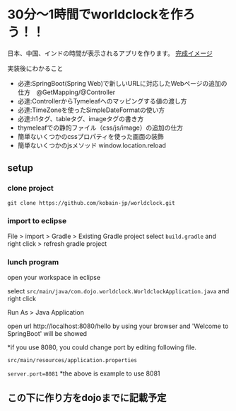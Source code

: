 # 30分〜1時間でworldclockを作ろう！！

日本、中国、インドの時間が表示されるアプリを作ります。
[完成イメージ](https://github.com/kobain-jp/worldclock/blob/main/img-resource/goal-image.png)

実装後にわかること
- 必達:SpringBoot(Spring Web)で新しいURLに対応したWebページの追加の仕方　@GetMapping/@Controller　
- 必達:ControllerからTymeleafへのマッピングする値の渡し方
- 必達:TimeZoneを使ったSimpleDateFormatの使い方
- 必達:h1タグ、tableタグ、imageタグの書き方
- thymeleafでの静的ファイル（css/js/image）の追加の仕方
- 簡単ないくつかのcssプロパティを使った画面の装飾
- 簡単ないくつかのjsメソッド window.location.reload

## setup

### clone project

`git clone https://github.com/kobain-jp/worldclock.git`

### import to eclipse
File > import > Gradle > Existing Gradle project
select `build.gradle` and right click > refresh gradle project

### lunch program

open your workspace in eclipse

select `src/main/java/com.dojo.worldclock.WorldclockApplication.java` and right click

Run As > Java Application

open url http://localhost:8080/hello by using your browser and 'Welcome to SpringBoot' will be showed 

*if you use 8080, you could change port by editing following file.

`src/main/resources/application.properties`

`server.port=8081`
*the above is example to use 8081

## この下に作り方をdojoまでに記載予定



